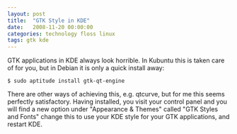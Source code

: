 ```yaml
---
layout: post
title:  "GTK Style in KDE"
date:   2008-11-20 00:00:00
categories: technology floss linux
tags: gtk kde
---
```


GTK applications in KDE always look horrible.  In Kubuntu this is taken care of for you, but in Debian it is only a quick install away:

    $ sudo aptitude install gtk-qt-engine

There are other ways of achieving this, e.g. qtcurve, but for me this seems perfectly satisfactory.  Having installed, you visit your control panel and you will find a new option under "Appearance & Themes" called "GTK Styles and Fonts" change this to use your KDE style for your GTK applications, and restart KDE.
